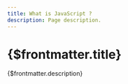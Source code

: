 ```yaml
---
title: What is JavaScript ?
description: Page description.
---
```


# {$frontmatter.title}

{$frontmatter.description}
